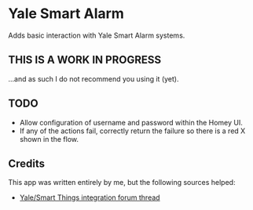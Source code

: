 # Yale Smart Alarm

Adds basic interaction with Yale Smart Alarm systems.

## THIS IS A WORK IN PROGRESS
...and as such I do not recommend you using it (yet).

## TODO
* Allow configuration of username and password within the Homey UI.
* If any of the actions fail, correctly return the failure so there is a red X shown in the flow.

## Credits
This app was written entirely by me, but the following sources helped:
* [Yale/Smart Things integration forum thread](https://community.smartthings.com/t/yale-smartphone-alarm-system-integration/51957/6)